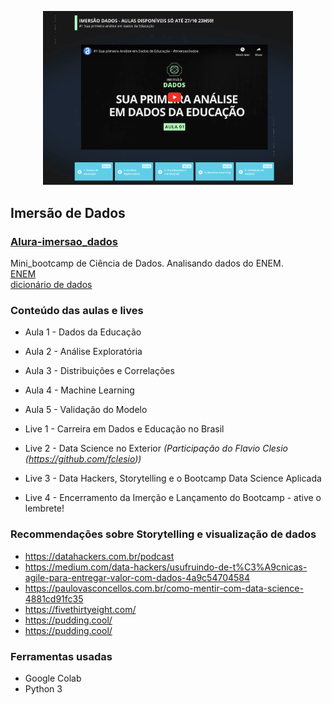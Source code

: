 

<p align="center">
<img src = "images/ScreenshotIersaoDados.png" width=400>  <br/> 
<p>

## Imersão de Dados

### [Alura-imersao_dados](https://www.alura.com.br/imersao-dados/aula01-educacao-no-brasil)
Mini_bootcamp de Ciência de Dados. Analisando dados do ENEM.<BR/> 
[ENEM](https://github.com/alura-cursos/imersao-dados-2-2020/blob/master/MICRODADOS_ENEM_2019_SAMPLE_43278.csv) </BR>
[dicionário de dados](https://github.com/alura-cursos/imersao-dados-2-2020/blob/master/MICRODADOS_ENEM_2019_SAMPLE_43278.csv)

### Conteúdo das aulas e lives
- Aula 1 - Dados da Educação 

- Aula 2 - Análise Exploratória

- Aula 3 - Distribuições e Correlações

- Aula 4 - Machine Learning

- Aula 5 - Validação do Modelo

- Live 1 - Carreira em Dados e Educação no Brasil

- Live 2 - Data Science no Exterior *(Participação do Flavio Clesio (https://github.com/fclesio))*

- Live 3 - Data Hackers, Storytelling e o Bootcamp Data Science Aplicada

- Live 4 - Encerramento da Imerção e Lançamento do Bootcamp - ative o lembrete!

### Recommendações sobre Storytelling e visualização de dados
- https://datahackers.com.br/podcast
- https://medium.com/data-hackers/usufruindo-de-t%C3%A9cnicas-agile-para-entregar-valor-com-dados-4a9c54704584
- https://paulovasconcellos.com.br/como-mentir-com-data-science-4881cd91fc35
- https://fivethirtyeight.com/
- https://pudding.cool/
- https://pudding.cool/



### Ferramentas usadas
- Google Colab
- Python 3



